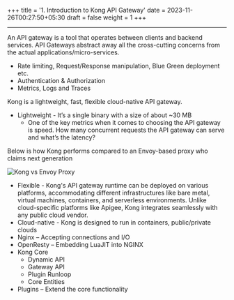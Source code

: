 +++
title = '1. Introduction to Kong API Gateway'
date = 2023-11-26T00:27:50+05:30
draft = false
weight = 1
+++

---

An API gateway is a tool that operates between clients and backend services. API Gateways abstract away all the cross-cutting concerns from the actual applications/micro-services.

- Rate limiting, Request/Response manipulation, Blue Green deployment etc.
- Authentication & Authorization​
- Metrics, Logs and Traces​

Kong is a lightweight, fast, flexible cloud-native API gateway.​
- Lightweight  - It’s a single binary with a size of about ~30 MB
  - One of the key metrics when it comes to choosing the API gateway is speed. How many concurrent requests the API gateway can serve and what’s the latency?

Below is how Kong performs compared to an Envoy-based proxy who claims next generation

![Kong vs Envoy Proxy](/kuma-7.png)

- Flexible -  Kong's API gateway runtime can be deployed on various platforms, accommodating different infrastructures like bare metal, virtual machines, containers, and serverless environments. Unlike cloud-specific platforms like Apigee, Kong integrates seamlessly with any public cloud vendor.​
- Cloud-native - Kong is designed to run in containers, public/private clouds
- Nginx – Accepting connections and I/O​
- OpenResty – Embedding LuaJIT into NGINX​
- Kong Core​
  - Dynamic API​
  - Gateway API​
  - Plugin Runloop​
  - Core Entities​
- Plugins – Extend the core functionality